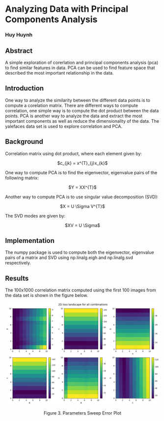 # Analyzing Data with Principal Components Analysis
### Huy Huynh

## Abstract
A simple exploration of corerlation and principal components analysis (pca) to find similar features in data. PCA can be used to find feature space that described the most important relationship in the data.

## Introduction
One way to analyze the similarity between the different data points is to compute a corelation matrix. There are different ways to compute correlation, one simple way is to compute the dot product between the data points. PCA is another way to analyze the data and extract the most important components as well as reduce the dimensionality of the data. The yalefaces data set is used to explore correlation and PCA.

## Background
Correlation matrix using dot product, where each element given by:
<p align="center">
  $c_{jk} = x^{T}_{j}x_{k}$
</p>

One way to compute PCA is to find the eigenvector, eigenvalue pairs of the following matrix:
<p align="center">
  $Y = XX^{T}$
</p>

Another way to compute PCA is to use singular value decomposition (SVD):
<p align="center">
 $X = U \Sigma V^{T}$
</p>

The SVD modes are given by:
<p align="center">
 $XV = U \Sigma$
</p>

## Implementation
The numpy package is used to compute both the eigenvector, eigenvalue pairs of a matrix and SVD using np.linalg.eigh and np.linalg.svd respectively.

## Results
The 100x1000 correlation matrix computed using the first 100 images from the data set is shown in the figure below.
<p align="center">
  <img src="https://github.com/hhuynh000/EE399_HW1/blob/main/resources/pcolor.png"/>
</p>
<p align="center">
  Figure 3. Parameters Sweep Error Plot
</p>
